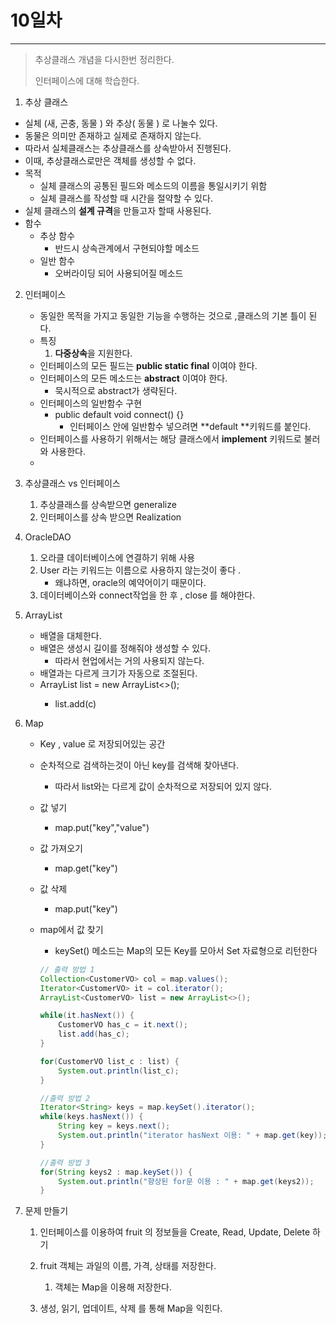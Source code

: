 # 10일차
---

> 추상클래스 개념을 다시한번 정리한다. 
>
> 인터페이스에 대해 학습한다. 
>



1.  추상 클래스
   + 실체 (새, 곤충, 동물 ) 와 추상( 동물 ) 로 나눌수 있다. 
   + 동물은 의미만 존재하고 실제로 존재하지 않는다. 
   + 따라서 실체클래스는 추상클래스를 상속받아서 진행된다. 
   + 이때, 추상클래스로만은 객체를 생성할 수 없다. 
   + 목적
     + 실체 클래스의 공통된 필드와 메소드의 이름을 통일시키기 위함
     + 실체 클래스를 작성할 때 시간을 절약할 수 있다. 
   + 실체 클래스의 **설계 규격**을 만들고자 할때 사용된다. 
   + 함수
     + 추상 함수 
       + 반드시 상속관계에서 구현되야할 메소드
     + 일반 함수 
       + 오버라이딩 되어 사용되어질 메소드 

2.  인터페이스 

    + 동일한 목적을 가지고 동일한 기능을 수행하는 것으로 ,클래스의 기본 틀이 된다.
    + 특징
      1. **다중상속**을 지원한다. 
    + 인터페이스의 모든 필드는 **public static final** 이여야 한다. 
    + 인터페이스의 모든 메소드는 **abstract** 이여야 한다. 
      + 묵시적으로 abstract가 생략된다. 
    + 인터페이스의 일반함수 구현 
      + public default void connect() {} 
        + 인터페이스 안에 일반함수 넣으려면 **default **키워드를 붙인다. 
    + 인터페이스를 사용하기 위해서는 해당 클래스에서 **implement** 키워드로 불러와 사용한다. 
    + 

3.  추상클래스 vs   인터페이스

    1.  추상클래스를 상속받으면 generalize
    2.  인터페이스를 상속 받으면 Realization

4.  OracleDAO

    1.  오라클 데이터베이스에 연결하기 위해 사용 
    2.  User 라는 키워드는 이름으로 사용하지 않는것이 좋다 .
        + 왜냐하면, oracle의 예약어이기 때문이다. 
    3.  데이터베이스와 connect작업을 한 후 , close 를 해야한다. 

5.  ArrayList

    + 배열을 대체한다. 
    + 배열은 생성시 길이를 정해줘야 생성할 수 있다. 
      + 따라서 현업에서는 거의 사용되지 않는다. 
    + 배열과는 다르게 크기가 자동으로 조절된다. 
    + ArrayList<Customer>  list = new ArrayList<>();
      + list.add(c)

6.  Map

    + Key , value 로 저장되어있는 공간 

    + 순차적으로 검색하는것이 아닌 key를 검색해 찾아낸다. 

      + 따라서 list와는 다르게 값이 순차적으로 저장되어 있지 않다. 

    + 값 넣기 

      + map.put("key","value") 

    + 값 가져오기

      + map.get("key")

    + 값 삭제 

      + map.put("key")

    + map에서 값 찾기 

      + keySet() 메소드는 Map의 모든 Key를 모아서 Set 자료형으로 리턴한다

      ```java
      // 출력 방법 1
      Collection<CustomerVO> col = map.values();
      Iterator<CustomerVO> it = col.iterator();
      ArrayList<CustomerVO> list = new ArrayList<>();
      
      while(it.hasNext()) {
          CustomerVO has_c = it.next();
          list.add(has_c);
      }
      
      for(CustomerVO list_c : list) {
          System.out.println(list_c);
      }
      
      //출력 방법 2
      Iterator<String> keys = map.keySet().iterator(); 
      while(keys.hasNext()) {
          String key = keys.next();
          System.out.println("iterator hasNext 이용: " + map.get(key));
      }
      
      //출력 방법 3
      for(String keys2 : map.keySet()) {
          System.out.println("향상된 for문 이용 : " + map.get(keys2));
      }
      ```

7.  문제 만들기

    1.  인터페이스를 이용하여 fruit 의 정보들을 Create, Read, Update, Delete 하기
    2.  fruit 객체는 과일의 이름, 가격, 상태를 저장한다. 
        1.  객체는 Map을 이용해 저장한다. 

    3.  생성, 읽기, 업데이트, 삭제 를 통해 Map을 익힌다. 


